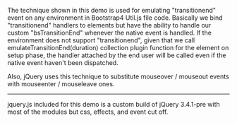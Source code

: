 The technique shown in this demo is used for emulating "transitionend" event on any environment in Bootstrap4 Util.js file code. Basically we bind "transitionend" handlers to elements but have the ability to handle our custom "bsTransitionEnd" whenever the native event is handled. If the environment does not support "transitionend", given that we call emulateTransitionEnd(duration) collection plugin function for the element on setup phase, the handler attached by the end user will be called even if the native event haven't been dispatched.

Also, jQuery uses this technique to substitute mouseover / mouseout events with mouseenter / mouseleave ones.

----------------

jquery.js included for this demo is a custom build of jQuery 3.4.1-pre with most of the modules but css, effects, and event cut off.

